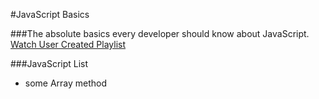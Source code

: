 #JavaScript Basics

###The absolute basics every developer should know about JavaScript.
[Watch User Created Playlist](https://egghead.io/playlists/javascript-basics-307cc596)

###JavaScript List

* some Array method
